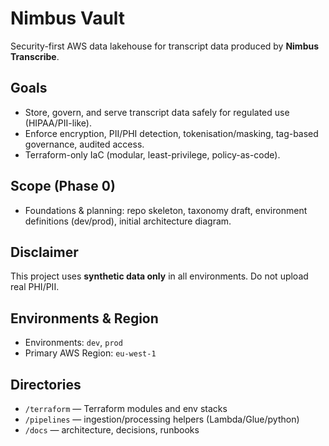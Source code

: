 ﻿# Nimbus Vault

Security-first AWS data lakehouse for transcript data produced by **Nimbus Transcribe**.

## Goals
- Store, govern, and serve transcript data safely for regulated use (HIPAA/PII-like).
- Enforce encryption, PII/PHI detection, tokenisation/masking, tag-based governance, audited access.
- Terraform-only IaC (modular, least-privilege, policy-as-code).

## Scope (Phase 0)
- Foundations & planning: repo skeleton, taxonomy draft, environment definitions (dev/prod), initial architecture diagram.

## Disclaimer
This project uses **synthetic data only** in all environments. Do not upload real PHI/PII.

## Environments & Region
- Environments: `dev`, `prod`
- Primary AWS Region: `eu-west-1`

## Directories
- `/terraform` — Terraform modules and env stacks
- `/pipelines` — ingestion/processing helpers (Lambda/Glue/python)
- `/docs` — architecture, decisions, runbooks
